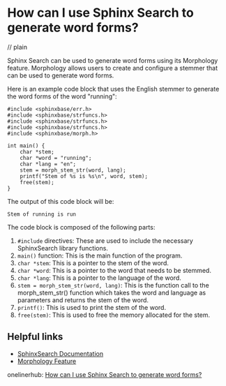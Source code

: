 # How can I use Sphinx Search to generate word forms?
// plain

Sphinx Search can be used to generate word forms using its Morphology feature. Morphology allows users to create and configure a stemmer that can be used to generate word forms.

Here is an example code block that uses the English stemmer to generate the word forms of the word "running":

```
#include <sphinxbase/err.h>
#include <sphinxbase/strfuncs.h>
#include <sphinxbase/strfuncs.h>
#include <sphinxbase/strfuncs.h>
#include <sphinxbase/morph.h>

int main() {
    char *stem;
    char *word = "running";
    char *lang = "en";
    stem = morph_stem_str(word, lang);
    printf("Stem of %s is %s\n", word, stem);
    free(stem);
}
```

The output of this code block will be:

```
Stem of running is run
```

The code block is composed of the following parts:

1. `#include` directives: These are used to include the necessary SphinxSearch library functions.
2. `main()` function: This is the main function of the program.
3. `char *stem`: This is a pointer to the stem of the word.
4. `char *word`: This is a pointer to the word that needs to be stemmed.
5. `char *lang`: This is a pointer to the language of the word.
6. `stem = morph_stem_str(word, lang)`: This is the function call to the morph_stem_str() function which takes the word and language as parameters and returns the stem of the word.
7. `printf()`: This is used to print the stem of the word.
8. `free(stem)`: This is used to free the memory allocated for the stem.

## Helpful links
- [SphinxSearch Documentation](http://sphinxsearch.com/docs/)
- [Morphology Feature](http://sphinxsearch.com/docs/current.html#morphology)

onelinerhub: [How can I use Sphinx Search to generate word forms?](https://onelinerhub.com/sphinxsearch/how-can-i-use-sphinx-search-to-generate-word-forms)